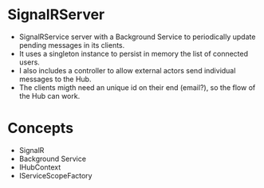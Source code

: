 # SignalRServer

- SignalRService server with a Background Service to periodically update pending messages in its clients.
- It uses a singleton instance to persist in memory the list of connected users.
- I also includes a controller to allow external actors send individual messages to the Hub.
- The clients migth need an unique id on their end (email?), so the flow of the Hub can work.

# Concepts

  - SignalR
  - Background Service
  - IHubContext
  - IServiceScopeFactory

